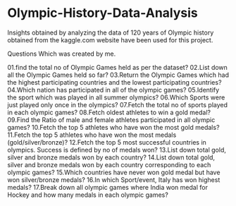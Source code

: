 # Olympic-History-Data-Analysis
Insights obtained by analyzing the data of 120 years of Olympic history obtained from the kaggle.com website have been used for this project.
 
Questions Which was created by me.


01.find the total no of Olympic Games held as per the dataset?
02.List down all the Olympic Games held so far?
03.Return the Olympic Games which had the highest participating countries and the lowest participating countries?
04.Which nation has participated in all of the olympic games?
05.Identify the sport which was played in all summer olympics?
06.Which Sports were just played only once in the olympics?
07.Fetch the total no of sports played in each olympic games?
08.Fetch oldest athletes to win a gold medal?
09.Find the Ratio of male and female athletes participated in all olympic games?
10.Fetch the top 5 athletes who have won the most gold medals?
11.Fetch the top 5 athletes who have won the most medals (gold/silver/bronze)?
12.Fetch the top 5 most successful countries in olympics. Success is defined by no of medals won?
13.List down total gold, silver and bronze medals won by each country?
14.List down total gold, silver and bronze medals won by each country corresponding to each olympic games?
15.Which countries have never won gold medal but have won silver/bronze medals?
16.In which Sport/event, Italy has won highest medals?
17.Break down all olympic games where India won medal for Hockey and how many medals in each olympic games?

